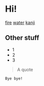 # Hi!

[fire](fire.md)
[water](water.md)
[kanji](kanji)

## Other stuff

* 1
* 2
* 3

> A quote

```
Bye bye!
```

[](vowels.csv)
[](kanji-emoji.tsv)
